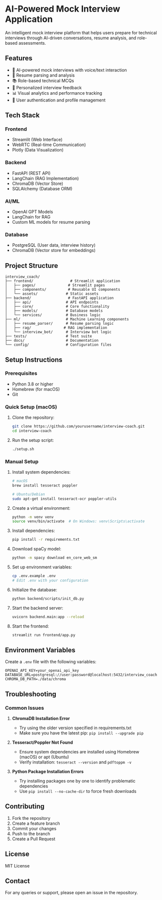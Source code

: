 # AI-Powered Mock Interview Application

An intelligent mock interview platform that helps users prepare for technical interviews through AI-driven conversations, resume analysis, and role-based assessments.

## Features

- 🤖 AI-powered mock interviews with voice/text interaction
- 📝 Resume parsing and analysis
- 📚 Role-based technical MCQs
- 🎯 Personalized interview feedback
- 📊 Visual analytics and performance tracking
- 🔐 User authentication and profile management

## Tech Stack

### Frontend
- Streamlit (Web Interface)
- WebRTC (Real-time Communication)
- Plotly (Data Visualization)

### Backend
- FastAPI (REST API)
- LangChain (RAG Implementation)
- ChromaDB (Vector Store)
- SQLAlchemy (Database ORM)

### AI/ML
- OpenAI GPT Models
- LangChain for RAG
- Custom ML models for resume parsing

### Database
- PostgreSQL (User data, interview history)
- ChromaDB (Vector store for embeddings)

## Project Structure

```
interview_coach/
├── frontend/                 # Streamlit application
│   ├── pages/               # Streamlit pages
│   ├── components/          # Reusable UI components
│   └── assets/             # Static assets
├── backend/                 # FastAPI application
│   ├── api/                # API endpoints
│   ├── core/               # Core functionality
│   ├── models/             # Database models
│   └── services/           # Business logic
├── ml/                     # Machine Learning components
│   ├── resume_parser/      # Resume parsing logic
│   ├── rag/               # RAG implementation
│   └── interview_bot/      # Interview bot logic
├── tests/                  # Test suite
├── docs/                   # Documentation
└── config/                 # Configuration files
```

## Setup Instructions

### Prerequisites
- Python 3.8 or higher
- Homebrew (for macOS)
- Git

### Quick Setup (macOS)
1. Clone the repository:
   ```bash
   git clone https://github.com/yourusername/interview-coach.git
   cd interview-coach
   ```

2. Run the setup script:
   ```bash
   ./setup.sh
   ```

### Manual Setup
1. Install system dependencies:
   ```bash
   # macOS
   brew install tesseract poppler

   # Ubuntu/Debian
   sudo apt-get install tesseract-ocr poppler-utils
   ```

2. Create a virtual environment:
   ```bash
   python -m venv venv
   source venv/bin/activate  # On Windows: venv\Scripts\activate
   ```

3. Install dependencies:
   ```bash
   pip install -r requirements.txt
   ```

4. Download spaCy model:
   ```bash
   python -m spacy download en_core_web_sm
   ```

5. Set up environment variables:
   ```bash
   cp .env.example .env
   # Edit .env with your configuration
   ```

6. Initialize the database:
   ```bash
   python backend/scripts/init_db.py
   ```

7. Start the backend server:
   ```bash
   uvicorn backend.main:app --reload
   ```

8. Start the frontend:
   ```bash
   streamlit run frontend/app.py
   ```

## Environment Variables

Create a `.env` file with the following variables:

```
OPENAI_API_KEY=your_openai_api_key
DATABASE_URL=postgresql://user:password@localhost:5432/interview_coach
CHROMA_DB_PATH=./data/chroma
```

## Troubleshooting

### Common Issues
1. **ChromaDB Installation Error**
   - Try using the older version specified in requirements.txt
   - Make sure you have the latest pip: `pip install --upgrade pip`

2. **Tesseract/Poppler Not Found**
   - Ensure system dependencies are installed using Homebrew (macOS) or apt (Ubuntu)
   - Verify installation: `tesseract --version` and `pdftoppm -v`

3. **Python Package Installation Errors**
   - Try installing packages one by one to identify problematic dependencies
   - Use `pip install --no-cache-dir` to force fresh downloads

## Contributing

1. Fork the repository
2. Create a feature branch
3. Commit your changes
4. Push to the branch
5. Create a Pull Request

## License

MIT License

## Contact

For any queries or support, please open an issue in the repository. 